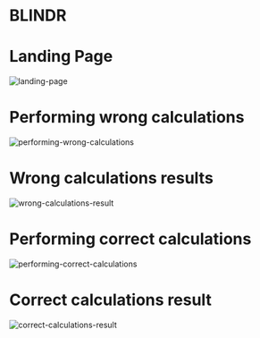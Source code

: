 # BLINDR

<h1>Landing Page</h1>

![landing-page](https://user-images.githubusercontent.com/51198797/165939823-72eddce0-fea0-40d6-9646-25342f66061b.png)

<h1>Performing wrong calculations</h1>

![performing-wrong-calculations](https://user-images.githubusercontent.com/51198797/165940130-ed640f29-071a-435a-871f-46927cc04077.png)

<h1>Wrong calculations results</h1>

![wrong-calculations-result](https://user-images.githubusercontent.com/51198797/165940183-04501135-7108-472a-8a7c-38570099b09f.png)


<h1>Performing correct calculations</h1>

![performing-correct-calculations](https://user-images.githubusercontent.com/51198797/165940059-ab2cc87f-1b9b-421f-9720-d7286a19e950.png)

<h1>Correct calculations result</h1>

![correct-calculations-result](https://user-images.githubusercontent.com/51198797/165940256-0898dfd7-69a2-4bb5-bc8d-dac241ff8e27.png)



